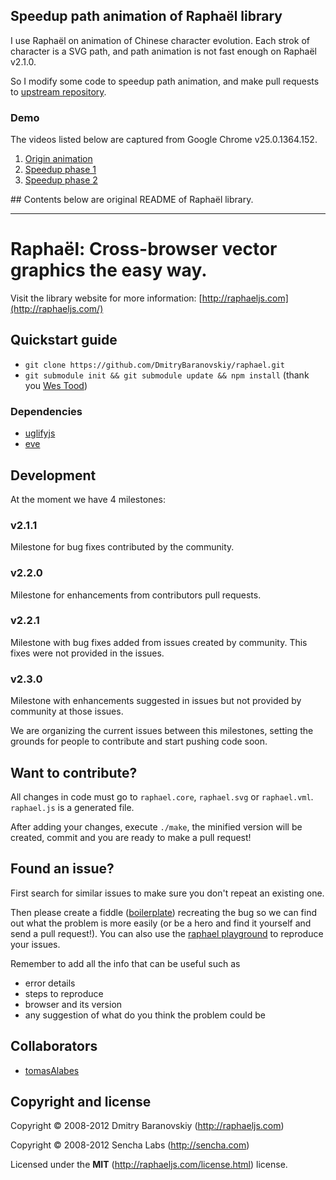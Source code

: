 ## Speedup path animation of Raphaël library

I use Raphaël on animation of Chinese character evolution. Each strok of character is a SVG path, and path animation is not fast enough on Raphaël v2.1.0.

So I modify some code to speedup path animation, and make pull requests to [upstream repository](https://github.com/DmitryBaranovskiy/raphael).

### Demo
The videos listed below are captured from Google Chrome v25.0.1364.152.

1. [Origin animation](http://www.tudou.com/programs/view/PmQB_0NAfog/)
1. [Speedup phase 1](http://www.tudou.com/programs/view/fZmvka4f59Q/)
1. [Speedup phase 2](http://www.tudou.com/programs/view/jIHeb6-59aE/)


\## Contents below are original README of Raphaël library.
- - -

# Raphaël: Cross-browser vector graphics the easy way.

Visit the library website for more information: [http://raphaeljs.com](http://raphaeljs.com/)

## Quickstart guide

* `git clone https://github.com/DmitryBaranovskiy/raphael.git`
* `git submodule init && git submodule update && npm install`
(thank you [Wes Tood](https://github.com/wesleytodd))

### Dependencies
* [uglifyjs](https://github.com/mishoo/UglifyJS)
* [eve](https://github.com/adobe-webplatform/eve)

## Development

At the moment we have 4 milestones:

### v2.1.1
Milestone for bug fixes contributed by the community.
### v2.2.0
Milestone for enhancements from contributors pull requests.
### v2.2.1
Milestone with bug fixes added from issues created by community.
This fixes were not provided in the issues.
### v2.3.0
Milestone with enhancements suggested in issues but not provided by community at those issues.

We are organizing the current issues between this milestones, setting the grounds for people to contribute and start pushing code soon.

## Want to contribute?

All changes in code must go to `raphael.core`, `raphael.svg` or `raphael.vml`. `raphael.js` is a generated file.

After adding your changes, execute `./make`, the minified version will be created, commit and you are ready to make a pull request!

## Found an issue?

First search for similar issues to make sure you don't repeat an existing one.

Then please create a fiddle ([boilerplate](http://jsfiddle.net/SSJJT/)) recreating the bug so we can find out what the problem is more easily (or be a hero and find it yourself and send a pull request!). You can also use the [raphael playground](http://raphaeljs.com/playground.html) to reproduce your issues.

Remember to add all the info that can be useful such as

* error details
* steps to reproduce
* browser and its version
* any suggestion of what do you think the problem could be

## Collaborators

* [tomasAlabes](https://github.com/tomasAlabes)

## Copyright and license

Copyright © 2008-2012 Dmitry Baranovskiy (http://raphaeljs.com)

Copyright © 2008-2012 Sencha Labs (http://sencha.com)

Licensed under the **MIT** (http://raphaeljs.com/license.html) license.
